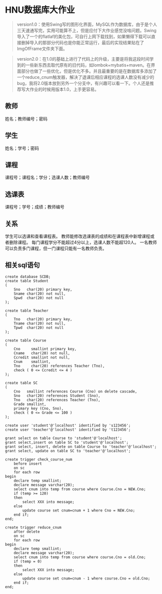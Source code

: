 # HNU数据库大作业
>version1.0：使用Swing写的图形化界面，MySQL作为数据库，由于是个人三天速通写完，实用可能算不上，但是应付下大作业感觉没啥问题。Swing导入了一个的flatlaf的美化包，可自行上网下载找到，如果懒得下载可以直接删掉导入的那部分代码也是你能正常运行，最后的实现结果贴在了ImgOfFrame文件夹下面。

>version2.0：在1.0的基础上进行了代码上的升级，主要是将我这段时间学到的一些新东西去取代原有的旧代码，如lombok+mybatis+maven。在界面部分也做了一些优化，但是优化不多。并且最重要的是在数据库多添加了一个reduce_cnum触发器，解决了退课后相应课程的选课人数没有减少的bug，我将2.0版本放到另外一个分支中，有兴趣可以看一下。个人还是推荐写大作业的时候用版本1.0，上手更容易。
## 教师
姓名；教师编号；密码

## 学生
姓名；学号；密码

## 课程
课程号；课程名；学分；选课人数；教师编号

## 选课表
课程号；学号；成绩；教师编号

## 关系
学生可以选课和查看课程表。
教师能修改选课表的成绩和在课程表中新增课程或者删除课程。
每门课程学分不能超过4分以上，选课人数不能超120人。
一名教师可以负责多门课程，但一门课程只能有一名教师负责。

## 相关sql语句
```
create database SCDB;
create table Student
(
    Sno   char(20) primary key,
    Sname char(20) not null,
    Spwd  char(20) not null
);

create table Teacher
(
    Tno   char(20) primary key,
    Tname char(20) not null,
    Tpwd  char(20) not null
);

create table Course
(
    Cno     smallint primary key,
    Cname   char(20) not null,
    Ccredit smallint not null,
    Cnum    smallint,
    Tno     char(20) references Teacher (Tno),
    check ( 0 <= Ccredit <= 4 )
);

create table SC
(
    Cno   smallint references Course (Cno) on delete cascade,
    Sno   char(20) references Student (Sno),
    Tno   char(20) references Teacher (Tno),
    Grade smallint,
    primary key (Cno, Sno),
    check ( 0 <= Grade <= 100 )
);

create user 'student'@'localhost' identified by 's123456';
create user 'teacher'@'localhost' identified by 't123456';

grant select on table Course to 'student'@'localhost';
grant select,insert on table SC to 'student'@'localhost';
grant select, insert, delete on table Course to 'teacher'@'localhost';
grant select, update on table SC to 'teacher'@'localhost';

create trigger check_course_num
    before insert
    on sc
    for each row
begin
    declare temp smallint;
    declare message varchar(20);
    select cnum into temp from course where Course.Cno = NEW.Cno;
    if (temp >= 120)
    then
        select XXX into message;
    else
        update course set cnum=cnum + 1 where Cno = NEW.Cno;
    end if;
end;

create trigger reduce_cnum
    after delete
    on sc
    for each row
begin
    declare temp smallint;
    declare message varchar(20);
    select cnum into temp from course where course.Cno = old.Cno;
    if (temp = 0)
    then
        select XXX into message;
    else
        update course set cnum=cnum - 1 where course.Cno = old.Cno;
    end if;
end;

```
